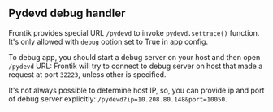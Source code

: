 ## Pydevd debug handler

Frontik provides special URL `/pydevd` to invoke `pydevd.settrace()` function. It's only allowed with `debug` option
 set to True in app config.

To debug app, you should start a debug server on your host and then open `/pydevd` URL: Frontik will try to connect
 to debug server on host that made a request at port `32223`, unless other is specified.

It's not always possible to determine host IP, so, you can provide ip and port of debug server explicitly:
`/pydevd?ip=10.208.80.148&port=10050`.
